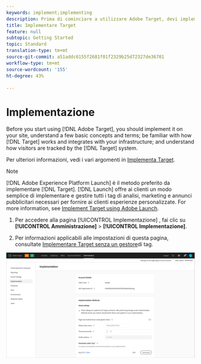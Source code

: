 ```yaml
---
keywords: implement;implementing
description: Prima di cominciare a utilizzare Adobe Target, devi implementarlo sul tuo sito, capire alcuni concetti e termini di base, acquisire familiarità con il suo funzionamento e il modo in cui si integra con la tua infrastruttura e capire come il sistema traccia i visitatori.
title: Implementare Target
feature: null
subtopic: Getting Started
topic: Standard
translation-type: tm+mt
source-git-commit: a51addc6155f2681f01f2329b25d72327de36701
workflow-type: tm+mt
source-wordcount: '155'
ht-degree: 43%

---
```



# Implementazione

Before you start using [!DNL Adobe Target], you should implement it on your site, understand a few basic concepts and terms; be familiar with how [!DNL Target] works and integrates with your infrastructure; and understand how visitors are tracked by the [!DNL Target] system.

Per ulteriori informazioni, vedi i vari argomenti in [Implementa Target](/help/c-implementing-target/implementing-target.md).

>[!NOTE]
>
>[!DNL Adobe Experience Platform Launch] è il metodo preferito da implementare [!DNL Target]. [!DNL Launch] offre ai clienti un modo semplice di implementare e gestire tutti i tag di analisi, marketing e annunci pubblicitari necessari per fornire ai clienti esperienze personalizzate. For more information, see [Implement Target using Adobe Launch](/help/c-implementing-target/c-implementing-target-for-client-side-web/how-to-deployatjs/cmp-implementing-target-using-adobe-launch.md).

1. Per accedere alla pagina [!UICONTROL Implementazione] , fai clic su **[!UICONTROL Amministrazione]** > **[!UICONTROL Implementazione]**.

1. Per informazioni applicabili alle impostazioni di questa pagina, consultate [Implementare Target senza un gestore](/help/c-implementing-target/c-implementing-target-for-client-side-web/how-to-deployatjs/implementing-target-without-a-tag-manager.md)di tag.

![Pagina di implementazione](/help/administrating-target/assets/implementation.png)